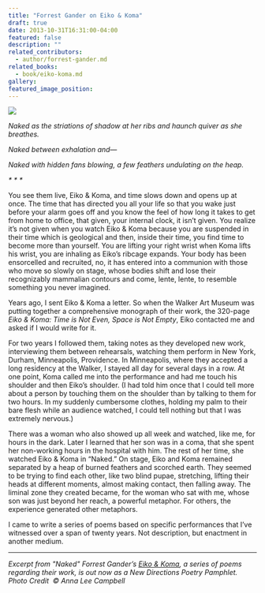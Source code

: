 ```yaml
---
title: "Forrest Gander on Eiko & Koma"
draft: true
date: 2013-10-31T16:31:00-04:00
featured: false
description: ""
related_contributors:
  - author/forrest-gander.md
related_books:
  - book/eiko-koma.md
gallery:
featured_image_position: 
---
```


![](http://www.ybca.org/sites/default/files/imagecache/object_carousel/object_carousel/20120315_eiko_koma_3_590.jpg)

_Naked as the striations of shadow at her ribs and haunch quiver as she breathes._

_Naked between exhalation and—_

_Naked with hidden fans blowing, a few feathers undulating on the heap._

_* * *_

You see them live, Eiko & Koma, and time slows down and opens up at once. The time that has directed you all your life so that you wake just before your alarm goes off and you know the feel of how long it takes to get from home to office, that given, your internal clock, it isn’t given. You realize it’s not given when you watch Eiko & Koma because you are suspended in their time which is geological and then, inside their time, you find time to become more than yourself. You are lifting your right wrist when Koma lifts his wrist, you are inhaling as Eiko’s ribcage expands. Your body has been ensorcelled and recruited, no, it has entered into a communion with those who move so slowly on stage, whose bodies shift and lose their recognizably mammalian contours and come, lente, lente, to resemble something you never imagined.

Years ago, I sent Eiko & Koma a letter. So when the Walker Art Museum was putting together a comprehensive monograph of their work, the 320-page _Eiko & Koma: Time is Not Even, Space is Not Empty_, Eiko contacted me and asked if I would write for it.

For two years I followed them, taking notes as they developed new work, interviewing them between rehearsals, watching them perform in New York, Durham, Minneapolis, Providence. In Minneapolis, where they accepted a long residency at the Walker, I stayed all day for several days in a row. At one point, Koma called me into the performance and had me touch his shoulder and then Eiko’s shoulder. (I had told him once that I could tell more about a person by touching them on the shoulder than by talking to them for two hours. In my suddenly cumbersome clothes, holding my palm to their bare flesh while an audience watched, I could tell nothing but that I was extremely nervous.)

There was a woman who also showed up all week and watched, like me, for hours in the dark. Later I learned that her son was in a coma, that she spent her non-working hours in the hospital with him. The rest of her time, she watched Eiko & Koma in “Naked.” On stage, Eiko and Koma remained separated by a heap of burned feathers and scorched earth. They seemed to be trying to find each other, like two blind pupae, stretching, lifting their heads at different moments, almost making contact, then falling away. The liminal zone they created became, for the woman who sat with me, whose son was just beyond her reach, a powerful metaphor. For others, the experience generated other metaphors.

I came to write a series of poems based on specific performances that I’ve witnessed over a span of twenty years. Not description, but enactment in another medium.

* * *

_Excerpt from "Naked"
Forrest Gander’s _[Eiko & Koma](http://ndbooks.com/book/eiko-koma)_, a series of poems regarding their work,_ _is out now as a New Directions Poetry Pamphlet.
Photo Credit  © Anna Lee Campbell_

